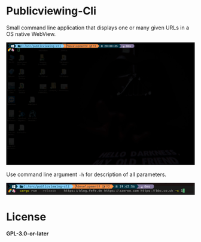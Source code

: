 # Publicviewing-Cli

Small command line application that displays one or many given URLs
in a OS native WebView.

![](res/publicviewing-running.gif)

Use command line argument `-h` for description of all parameters.

![](res/command-line-example.png)

# License

**GPL-3.0-or-later**
